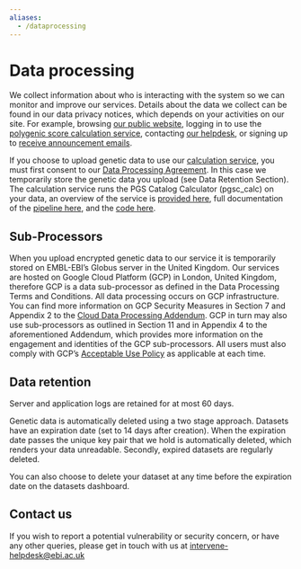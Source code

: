 ```yaml
---
aliases:
  - /dataprocessing
---
```


# Data processing

We collect information about who is interacting with the system so we can monitor and improve our services. Details about the data we collect can be found in our data privacy notices, which depends on your activities on our site. For example, browsing [our public website](http://www.ebi.ac.uk/data-protection/privacy-notice/geneticscoresorg-public-website), logging in to use the [polygenic score calculation service](http://www.ebi.ac.uk/data-protection/privacy-notice/geneticscoresorg-analysis-service), contacting [our helpdesk](http://www.ebi.ac.uk/data-protection/privacy-notice/geneticscoresorg-helpdesk), or signing up to [receive announcement emails](http://www.ebi.ac.uk/data-protection/privacy-notice/geneticscoresorg-announce).

If you choose to upload genetic data to use our [calculation service](https://calculate.geneticscores.org), you must first consent to our [Data Processing Agreement](dpa.md). In this case we temporarily store the genetic data you upload (see Data Retention Section). The calculation service runs the PGS Catalog Calculator (pgsc_calc) on your data, an overview of the service is [provided here](https://docs.geneticscores.org), full documentation of the [pipeline here](https://pgsc-calc.readthedocs.io/en/latest/), and the [code here](https://github.com/pgscatalog/pgsc_calc?tab=readme-ov-file).

## Sub-Processors

When you upload encrypted genetic data to our service it is temporarily stored on EMBL-EBI’s Globus server in the United Kingdom. Our services are hosted on Google Cloud Platform (GCP) in London, United Kingdom, therefore GCP is a data sub-processor as defined in the Data Processing Terms and Conditions. All data processing occurs on GCP infrastructure. You can find more information on GCP Security Measures in Section 7 and Appendix 2 to the [Cloud Data Processing Addendum](https://cloud.google.com/terms/data-processing-addendum?hl=en). GCP in turn may also use sub-processors as outlined in Section 11 and in Appendix 4 to the aforementioned Addendum, which provides more information on the engagement and identities of the GCP sub-processors. All users must also comply with GCP’s [Acceptable Use Policy](https://cloud.google.com/terms/aup?hl=en) as applicable at each time.

## Data retention

Server and application logs are retained for at most 60 days.

Genetic data is automatically deleted using a two stage approach. Datasets have an expiration date (set to 14 days after creation). When the expiration date passes the unique key pair that we hold is automatically deleted, which renders your data unreadable.  Secondly, expired datasets are regularly deleted.

You can also choose to delete your dataset at any time before the expiration date on the datasets dashboard.

## Contact us

If you wish to report a potential vulnerability or security concern, or have any other queries, please get in touch with us at intervene-helpdesk@ebi.ac.uk